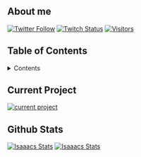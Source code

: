 ## About me
[
![Twitter Follow](https://img.shields.io/twitter/follow/Isaaac0001?color=09f&label=%40Isaaac&style=flat-square)](https://twitter.com/Isaaac0001)
[![Twitch Status](https://img.shields.io/twitch/status/isaaacgg?style=flat-square)](https://twitch.tv/isaaacgg)
[![Visitors](https://komarev.com/ghpvc/?username=isaaacqinh&color=blue&style=flat-square)](https://github.com/isaaacqinh)

## Table of Contents
<details>
  <summary>Contents</summary>
    
  - [About me](#about-me)
  - [Current Project](#current-project)
  - [Guthub Stats](#github-stats)
</details>

## Current Project
[![current project](https://github-readme-stats.vercel.app/api/pin/?username=isaaacqinh&repo=bug-free-palm-tree&theme=tokyonight)](https://github.com/isaaacqinh/bug-free-palm-tree)

## Github Stats
[![Isaaacs Stats](https://github-readme-stats.vercel.app/api?username=isaaacqinh&show_icons=true&theme=tokyonight)](https://github.com/isaaacqinh)
[![Isaaacs Stats](https://github-readme-stats.vercel.app/api/top-langs/?username=isaaacqinh&layout=compact&hide=html&theme=tokyonight)](https://github.com/isaaacqinh)
